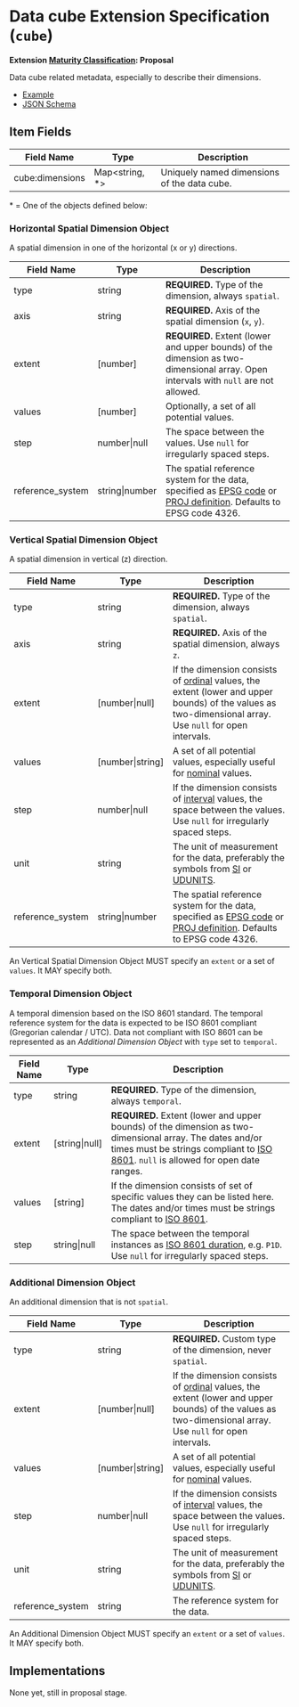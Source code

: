 # Data cube Extension Specification (`cube`)

**Extension [Maturity Classification](../README.md#extension-maturity): Proposal**

Data cube related metadata, especially to describe their dimensions.

- [Example](examples/example.json)
- [JSON Schema](json-schema/schema.json)

## Item Fields

| Field Name      | Type                                                         | Description |
| --------------- | ------------------------------------------------------------ | ----------- |
| cube:dimensions | Map<string, \*> | Uniquely named dimensions of the data cube. |

\* = One of the objects defined below:

### Horizontal Spatial Dimension Object

A spatial dimension in one of the horizontal (x or y) directions.

| Field Name       | Type           | Description                                                  |
| ---------------- | -------------- | ------------------------------------------------------------ |
| type             | string         | **REQUIRED.** Type of the dimension, always `spatial`.       |
| axis             | string         | **REQUIRED.** Axis of the spatial dimension (`x`, `y`).      |
| extent           | [number]       | **REQUIRED.** Extent (lower and upper bounds) of the dimension as two-dimensional array. Open intervals with `null` are not allowed. |
| values           | [number]       | Optionally, a set of all potential values.                   |
| step             | number\|null   | The space between the values. Use `null` for irregularly spaced steps. |
| reference_system | string\|number | The spatial reference system for the data, specified as [EPSG code](http://www.epsg-registry.org/) or [PROJ definition](https://proj4.org/operations/projections/index.html). Defaults to EPSG code 4326. |

### Vertical Spatial Dimension Object

A spatial dimension in vertical (z) direction.

| Field Name       | Type             | Description                                                  |
| ---------------- | ---------------- | ------------------------------------------------------------ |
| type             | string           | **REQUIRED.** Type of the dimension, always `spatial`.       |
| axis             | string           | **REQUIRED.** Axis of the spatial dimension, always `z`.     |
| extent           | [number\|null]   | If the dimension consists of [ordinal](https://en.wikipedia.org/wiki/Level_of_measurement#Ordinal_scale) values, the extent (lower and upper bounds) of the values as two-dimensional array. Use `null` for open intervals. |
| values           | [number\|string] | A set of all potential values, especially useful for [nominal](https://en.wikipedia.org/wiki/Level_of_measurement#Nominal_level) values. |
| step             | number\|null     | If the dimension consists of [interval](https://en.wikipedia.org/wiki/Level_of_measurement#Interval_scale) values, the space between the values. Use `null` for irregularly spaced steps. |
| unit             | string           | The unit of measurement for the data, preferably the symbols from [SI](https://physics.nist.gov/cuu/Units/units.html) or [UDUNITS](https://ncics.org/portfolio/other-resources/udunits2/). |
| reference_system | string\|number   | The spatial reference system for the data, specified as [EPSG code](http://www.epsg-registry.org/) or [PROJ definition](https://proj4.org/operations/projections/index.html). Defaults to EPSG code 4326. |

An Vertical Spatial Dimension Object MUST specify an `extent` or a set of `values`. It MAY specify both.

### Temporal Dimension Object

A temporal dimension based on the ISO 8601 standard. The temporal reference system for the data is expected to be ISO 8601 compliant (Gregorian calendar / UTC). Data not compliant with ISO 8601 can be represented as an *Additional Dimension Object* with `type` set to `temporal`.

| Field Name | Type           | Description                                                  |
| ---------- | -------------- | ------------------------------------------------------------ |
| type       | string         | **REQUIRED.** Type of the dimension, always `temporal`.      |
| extent     | [string\|null] | **REQUIRED.** Extent (lower and upper bounds) of the dimension as two-dimensional array. The dates and/or times must be strings compliant to [ISO 8601](https://en.wikipedia.org/wiki/ISO_8601). `null` is allowed for open date ranges. |
| values     | [string]       | If the dimension consists of set of specific values they can be listed here. The dates and/or times must be strings compliant to [ISO 8601](https://en.wikipedia.org/wiki/ISO_8601). |
| step       | string\|null   | The space between the temporal instances as [ISO 8601 duration](https://en.wikipedia.org/wiki/ISO_8601#Durations), e.g. `P1D`. Use `null` for irregularly spaced steps. |

### Additional Dimension Object

An additional dimension that is not `spatial`.

| Field Name       | Type             | Description                                                  |
| ---------------- | ---------------- | ------------------------------------------------------------ |
| type             | string           | **REQUIRED.** Custom type of the dimension, never `spatial`. |
| extent           | [number\|null]   | If the dimension consists of [ordinal](https://en.wikipedia.org/wiki/Level_of_measurement#Ordinal_scale) values, the extent (lower and upper bounds) of the values as two-dimensional array. Use `null` for open intervals. |
| values           | [number\|string] | A set of all potential values, especially useful for [nominal](https://en.wikipedia.org/wiki/Level_of_measurement#Nominal_level) values. |
| step             | number\|null     | If the dimension consists of [interval](https://en.wikipedia.org/wiki/Level_of_measurement#Interval_scale) values, the space between the values. Use `null` for irregularly spaced steps. |
| unit             | string           | The unit of measurement for the data, preferably the symbols from [SI](https://physics.nist.gov/cuu/Units/units.html) or [UDUNITS](https://ncics.org/portfolio/other-resources/udunits2/). |
| reference_system | string           | The reference system for the data.                           |

An Additional Dimension Object MUST specify an `extent` or a set of `values`. It MAY specify both.

## Implementations

None yet, still in proposal stage.